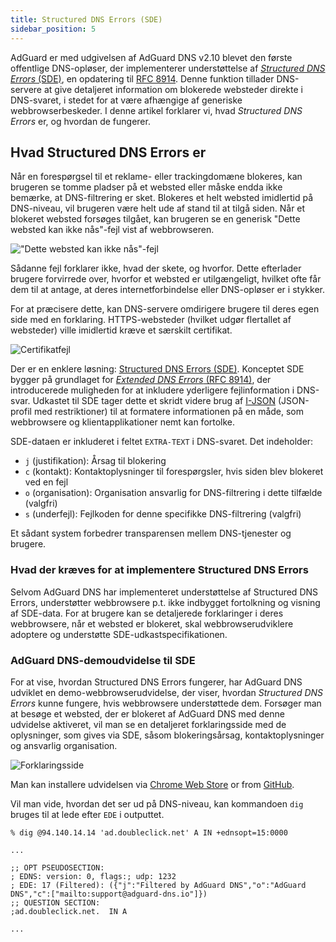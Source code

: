 ```yaml
---
title: Structured DNS Errors (SDE)
sidebar_position: 5
---
```


AdGuard er med udgivelsen af AdGuard DNS v2.10 blevet den første offentlige DNS-opløser, der implementerer understøttelse af [_Structured DNS Errors_ (SDE)](https://datatracker.ietf.org/doc/draft-ietf-dnsop-structured-dns-error/09/), en opdatering til [RFC 8914](https://datatracker.ietf.org/doc/rfc8914/). Denne funktion tillader DNS-servere at give detaljeret information om blokerede websteder direkte i DNS-svaret, i stedet for at være afhængige af generiske webbrowserbeskeder. I denne artikel forklarer vi, hvad _Structured DNS Errors_ er, og hvordan de fungerer.

## Hvad Structured DNS Errors er

Når en forespørgsel til et reklame- eller trackingdomæne blokeres, kan brugeren se tomme pladser på et websted eller måske endda ikke bemærke, at DNS-filtrering er sket. Blokeres et helt websted imidlertid på DNS-niveau, vil brugeren være helt ude af stand til at tilgå siden. Når et blokeret websted forsøges tilgået, kan brugeren se en generisk "Dette websted kan ikke nås"-fejl vist af webbrowseren.

!["Dette websted kan ikke nås"-fejl](https://cdn.adtidy.org/content/blog/dns/dns_error.png)

Sådanne fejl forklarer ikke, hvad der skete, og hvorfor. Dette efterlader brugere forvirrede over, hvorfor et websted er utilgængeligt, hvilket ofte får dem til at antage, at deres internetforbindelse eller DNS-opløser er i stykker.

For at præcisere dette, kan DNS-servere omdirigere brugere til deres egen side med en forklaring. HTTPS-websteder (hvilket udgør flertallet af websteder) ville imidlertid kræve et særskilt certifikat.

![Certifikatfejl](https://cdn.adtidy.org/content/blog/dns/certificate_error.png?1)

Der er en enklere løsning: [Structured DNS Errors (SDE)](https://datatracker.ietf.org/doc/draft-ietf-dnsop-structured-dns-error/09/). Konceptet SDE bygger på grundlaget for [_Extended DNS Errors_ (RFC 8914)](https://datatracker.ietf.org/doc/rfc8914/), der introducerede muligheden for at inkludere yderligere fejlinformation i DNS-svar. Udkastet til SDE tager dette et skridt videre brug af [I-JSON](https://www.rfc-editor.org/rfc/rfc7493) (JSON-profil med restriktioner) til at formatere informationen på en måde, som webbrowsere og klientapplikationer nemt kan fortolke.

SDE-dataen er inkluderet i feltet `EXTRA-TEXT` i DNS-svaret. Det indeholder:

- `j` (justifikation): Årsag til blokering
- `c` (kontakt): Kontaktoplysninger til forespørgsler, hvis siden blev blokeret ved en fejl
- `o` (organisation): Organisation ansvarlig for DNS-filtrering i dette tilfælde (valgfri)
- `s` (underfejl): Fejlkoden for denne specifikke DNS-filtrering (valgfri)

Et sådant system forbedrer transparensen mellem DNS-tjenester og brugere.

### Hvad der kræves for at implementere Structured DNS Errors

Selvom AdGuard DNS har implementeret understøttelse af Structured DNS Errors, understøtter webbrowsere p.t. ikke indbygget fortolkning og visning af SDE-data. For at brugere kan se detaljerede forklaringer i deres webbrowsere, når et websted er blokeret, skal webbrowserudviklere adoptere og understøtte SDE-udkastspecifikationen.

### AdGuard DNS-demoudvidelse til SDE

For at vise, hvordan Structured DNS Errors fungerer, har AdGuard DNS udviklet en demo-webbrowserudvidelse, der viser, hvordan _Structured DNS Errors_ kunne fungere, hvis webbrowsere understøttede dem. Forsøger man at besøge et websted, der er blokeret af AdGuard DNS med denne udvidelse aktiveret, vil man se en detaljeret forklaringsside med de oplysninger, som gives via SDE, såsom blokeringsårsag, kontaktoplysninger og ansvarlig organisation.

![Forklaringsside](https://cdn.adtidy.org/blog/new/jlkdbaccess_blocked.png)

Man kan installere udvidelsen via [Chrome Web Store](https://chromewebstore.google.com/detail/oeinmjfnchfhaabhchfjkbdpmgeageen) or from [GitHub](https://github.com/AdguardTeam/dns-sde-extension/).

Vil man vide, hvordan det ser ud på DNS-niveau, kan kommandoen `dig` bruges til at lede efter `EDE` i outputtet.

```text
% dig @94.140.14.14 'ad.doubleclick.net' A IN +ednsopt=15:0000

...

;; OPT PSEUDOSECTION:
; EDNS: version: 0, flags:; udp: 1232
; EDE: 17 (Filtered): ({"j":"Filtered by AdGuard DNS","o":"AdGuard DNS","c":["mailto:support@adguard-dns.io"]})
;; QUESTION SECTION:
;ad.doubleclick.net.  IN A

...
```
